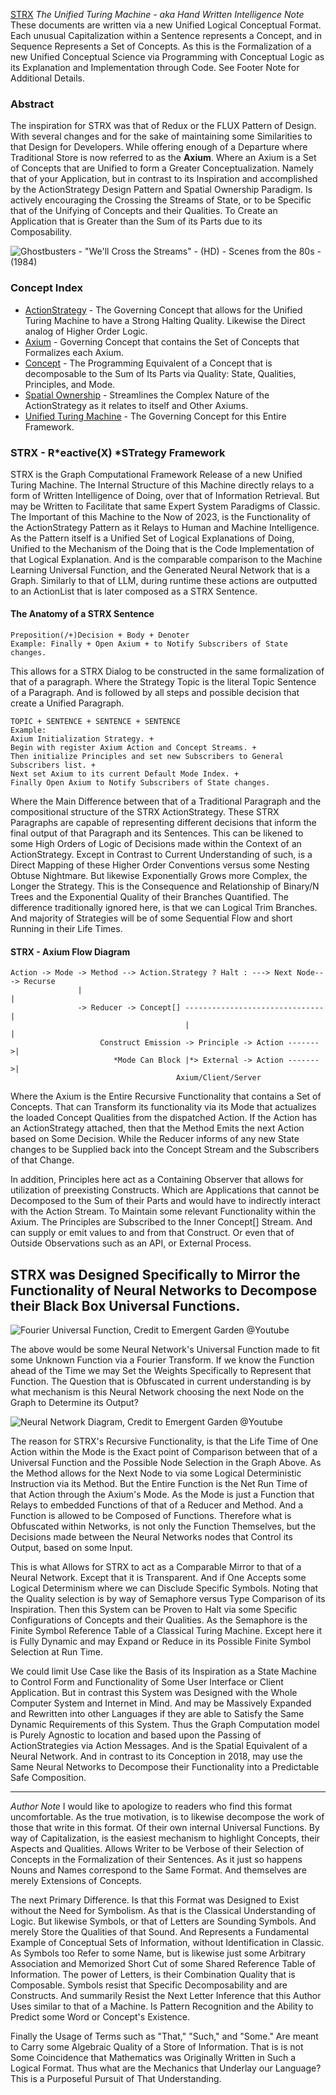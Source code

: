 [STRX](https://github.com/Phuire-Research/STRX/blob/main/STRX.png?raw=true)
*The Unified Turing Machine - aka Hand Written Intelligence*
*Note* These documents are written via a new Unified Logical Conceptual Format. Each unusual Capitalization within a Sentence represents a Concept, and in Sequence Represents a Set of Concepts. As this is the Formalization of a new Unified Conceptual Science via Programming with Conceptual Logic as its Explanation and Implementation through Code. See Footer Note for Additional Details.
### Abstract
The inspiration for STRX was that of Redux or the FLUX Pattern of Design. With several changes and for the sake of maintaining some Similarities to that Design for Developers. While offering enough of a Departure where Traditional Store is now referred to as the **Axium**. Where an Axium is a Set of Concepts that are Unified to form a Greater Conceptualization. Namely that of your Application, but in contrast to its Inspiration and accomplished by the ActionStrategy Design Pattern and Spatial Ownership Paradigm. Is actively encouraging the Crossing the Streams of State, or to be Specific that of the Unifying of Concepts and their Qualities. To Create an Application that is Greater than the Sum of its Parts due to its Composability.

![Ghostbusters - "We'll Cross the Streams" - (HD) - Scenes from the 80s - (1984)](https://i.makeagif.com/media/1-27-2017/0V9QEn.gif)

### Concept Index
* [ActionStrategy](https://github.com/Phuire-Research/STRX/blob/main/ActionStrategy.md) - The Governing Concept that allows for the Unified Turing Machine to have a Strong Halting Quality. Likewise the Direct analog of Higher Order Logic.
* [Axium](https://github.com/Phuire-Research/STRX/blob/main/Axium.md) - Governing Concept that contains the Set of Concepts that Formalizes each Axium.
* [Concept](https://github.com/Phuire-Research/STRX/blob/main/Concept.md) - The Programming Equivalent of a Concept that is decomposable to the Sum of Its Parts via Quality: State, Qualities, Principles, and Mode.
* [Spatial Ownership](https://github.com/Phuire-Research/STRX/blob/main/SpatialOwnership.md) - Streamlines the Complex Nature of the ActionStrategy as it relates to itself and Other Axiums.
* [Unified Turing Machine](https://github.com/Phuire-Research/STRX/blob/main/The-Unified-Turing-Machine.md) - The Governing Concept for this Entire Framework.

### STRX - **R*eactive(X) *ST**rategy Framework
STRX is the Graph Computational Framework Release of a new Unified Turing Machine. The Internal Structure of this Machine directly relays to a form of Written Intelligence of Doing, over that of Information Retrieval. But may be Written to Facilitate that same Expert System Paradigms of Classic. The Important of this Machine to the Now of 2023, is the Functionality of the ActionStrategy Pattern as it Relays to Human and Machine Intelligence. As the Pattern itself is a Unified Set of Logical Explanations of Doing, Unified to the Mechanism of the Doing that is the Code Implementation of that Logical Explanation. And is the comparable comparison to the Machine Learning Universal Function, and the Generated Neural Network that is a Graph. Similarly to that of LLM, during runtime these actions are outputted to an ActionList that is later composed as a STRX Sentence.

#### The Anatomy of a STRX Sentence
```
Preposition(/+)Decision + Body + Denoter
Example: Finally + Open Axium + to Notify Subscribers of State changes.
```
This allows for a STRX Dialog to be constructed in the same formalization of that of a paragraph. Where the Strategy Topic is the literal Topic Sentence of a Paragraph. And is followed by all steps and possible decision that create a Unified Paragraph.
```
TOPIC + SENTENCE + SENTENCE + SENTENCE
Example: 
Axium Initialization Strategy. +
Begin with register Axium Action and Concept Streams. +
Then initialize Principles and set new Subscribers to General Subscribers list. +
Next set Axium to its current Default Mode Index. +
Finally Open Axium to Notify Subscribers of State changes.
```

Where the Main Difference between that of a Traditional Paragraph and the compositional structure of the STRX ActionStrategy. These STRX Paragraphs are capable of representing different decisions that inform the final output of that Paragraph and its Sentences. This can be likened to some High Orders of Logic of Decisions made within the Context of an ActionStrategy. Except in Contrast to Current Understanding of such, is a Direct Mapping of these Higher Order Conventions versus some Nesting Obtuse Nightmare. But likewise Exponentially Grows more Complex, the Longer the Strategy. This is the Consequence and Relationship of Binary/N Trees and the Exponential Quality of their Branches Quantified. The difference traditionally ignored here, is that we can Logical Trim Branches. And majority of Strategies will be of some Sequential Flow and short Running in their Life Times.

#### STRX - Axium Flow Diagram 
```
Action -> Mode -> Method --> Action.Strategy ? Halt : ---> Next Node---> Recurse
               |                                                      |
               -> Reducer -> Concept[] -------------------------------|
                                       |                              |
                    Construct Emission -> Principle -> Action ------->|
                       *Mode Can Block |*> External -> Action ------->|
                                     Axium/Client/Server
```
Where the Axium is the Entire Recursive Functionality that contains a Set of Concepts. That can Transform its functionality via its Mode that actualizes the loaded Concept Qualities from the dispatched Action. If the Action has an ActionStrategy attached, then that the Method Emits the next Action based on Some Decision. While the Reducer informs of any new State changes to be Supplied back into the Concept Stream and the Subscribers of that Change.

In addition, Principles here act as a Containing Observer that allows for utilization of preexisting Constructs. Which are Applications that cannot be Decomposed to the Sum of their Parts and would have to indirectly interact with the Action Stream. To Maintain some relevant Functionality within the Axium. The Principles are Subscribed to the Inner Concept[] Stream. And can supply or emit values to and from that Construct. Or even that of Outside Observations such as an API, or External Process.

## STRX was Designed Specifically to Mirror the Functionality of Neural Networks to Decompose their Black Box Universal Functions.
![Fourier Universal Function, Credit to Emergent Garden @Youtube](https://github.com/Phuire-Research/STRX/blob/main/fourierUniversalFunction-CC-Emergent-Garden.png?raw=true)

The above would be some Neural Network's Universal Function made to fit some Unknown Function via a Fourier Transform. If we know the Function ahead of the Time we may Set the Weights Specifically to Represent that Function. The Question that is Obfuscated in current understanding is by what mechanism is this Neural Network choosing the next Node on the Graph to Determine its Output?

![Neural Network Diagram, Credit to Emergent Garden @Youtube](https://github.com/Phuire-Research/STRX/blob/main/NeuralNetwork.png?raw=true)

The reason for STRX's Recursive Functionality, is that the Life Time of One Action within the Mode is the Exact point of Comparison between that of a Universal Function and the Possible Node Selection in the Graph Above. As the Method allows for the Next Node to via some Logical Deterministic Instruction via its Method. But the Entire Function is the Net Run Time of that Action through the Axium's Mode. As the Mode is just a Function that Relays to embedded Functions of that of a Reducer and Method. And a Function is allowed to be Composed of Functions. Therefore what is Obfuscated within Networks, is not only the Function Themselves, but the Decisions made between the Neural Networks nodes that Control its Output, based on some Input.

This is what Allows for STRX to act as a Comparable Mirror to that of a Neural Network. Except that it is Transparent. And if One Accepts some Logical Determinism where we can Disclude Specific Symbols. Noting that the Quality selection is by way of Semaphore versus Type Comparison of its Inspiration. Then this System can be Proven to Halt via some Specific Configurations of Concepts and their Qualities. As the Semaphore is the Finite Symbol Reference Table of a Classical Turing Machine. Except here it is Fully Dynamic and may Expand or Reduce in its Possible Finite Symbol Selection at Run Time.

We could limit Use Case like the Basis of its Inspiration as a State Machine to Control Form and Functionality of Some User Interface or Client Application. But in contrast this System was Designed with the Whole Computer System and Internet in Mind. And may be Massively Expanded and Rewritten into other Languages if they are able to Satisfy the Same Dynamic Requirements of this System. Thus the Graph Computation model is Purely Agnostic to location and based upon the Passing of ActionStrategies via Action Messages. And is the Spatial Equivalent of a Neural Network. And in contrast to its Conception in 2018, may use the Same Neural Networks to Decompose their Functionality into a Predictable Safe Composition.

---
*Author Note* I would like to apologize to readers who find this format uncomfortable. As the true motivation, is to likewise decompose the work of those that write in this format. Of their own internal Universal Functions. By way of Capitalization, is the easiest mechanism to highlight Concepts, their Aspects and Qualities. Allows Writer to be Verbose of their Selection of Concepts in the Formalization of their Sentences. As it just so happens Nouns and Names correspond to the Same Format. And themselves are merely Extensions of Concepts. 

The next Primary Difference. Is that this Format was Designed to Exist without the Need for Symbolism. As that is the Classical Understanding of Logic. But likewise Symbols, or that of Letters are Sounding Symbols. And merely Store the Qualities of that Sound. And Represents a Fundamental Example of Conceptual Sets of Information, without Identification in Classic. As Symbols too Refer to some Name, but is likewise just some Arbitrary Association and Memorized Short Cut of some Shared Reference Table of Information. The power of Letters, is their Combination Quality that is Composable. Symbols resist that Specific Decomposability and are Constructs. And summarily Resist the Next Letter Inference that this Author Uses similar to that of a Machine. Is Pattern Recognition and the Ability to Predict some Word or Concept's Existence.

Finally the Usage of Terms such as "That," "Such," and "Some." Are meant to Carry some Algebraic Quality of a Store of Information. That is is not Some Coincidence that Mathematics was Originally Written in Such a Logical Format. Thus what are the Mechanics that Underlay our Language? This is a Purposeful Pursuit of That Understanding.